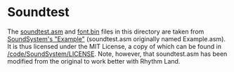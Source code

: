 # Soundtest
The [soundtest.asm][soundtest] and [font.bin][font] files in this
directory are taken from [SoundSystem's "Example"][example]
(soundtest.asm originally named Example.asm). It is thus licensed under
the MIT License, a copy of which can be found in
[/code/SoundSystem/LICENSE][license]. Note, however, that soundtest.asm
has been modified from the original to work better with Rhythm Land.

[soundtest]: /soundtest/soundtest.asm
[font]: /soundtest/font.bin
[example]: https://github.com/BlitterObjectBob/GBSoundSystem/tree/a8468d766b1f32fa31ab206f291bc71d3c5b133e/Example
[license]: /code/SoundSystem/LICENSE
